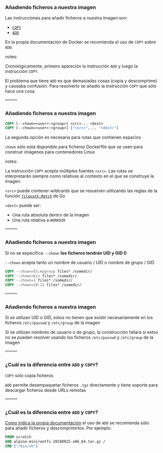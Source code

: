 ### Añadiendo ficheros a nuestra imagen

Las instrucciones para añadir ficheros a nuestra imagen son:

* [`COPY`](https://docs.docker.com/engine/reference/builder/#copy)
* [`ADD`](https://docs.docker.com/engine/reference/builder/#add)

En la propia documentación de Docker se recomienda el uso de `COPY` sobre `ADD`.

notes:

Cronológicamente, primero apareción la instrucción `ADD` y luego la instrucción 
`COPY`.

El problema que tiene `ADD` es que demasiadas cosas (copia y descomprime) y 
causaba confusión. Para  resolverlo se añadio la instrucción `COPY` que sólo 
hace una cosa.

^^^^^^

### Añadiendo ficheros a nuestra imagen

```Dockerfile
COPY [--chown=<user>:<group>] <src>... <dest>
COPY [--chown=<user>:<group>] ["<src>",... "<dest>"]
```

La segunda opción es necesaria para rutas que contienen espacios

`chown` sólo está disponible para ficheros Dockerfile que se usen para construir
imágenes para contenedores Linux

notes:

La instrucción `COPY` acepta múltiples fuentes `<src>`. Las rutas se interpretarán
siempre como relativas al contexto en el que se construye la imagen.

`<src>` puede contener _wildcards_ que se resuelven utilizando las reglas
de la función [`filepath.Match`](https://golang.org/pkg/path/filepath/#Match) de Go

`<dest>` puede ser:
* Una ruta absoluta dentro de la imagen
* Una ruta relativa a `WORKDIR`

^^^^^^

### Añadiendo ficheros a nuestra imagen

Si no se especifica `--chown` **los ficheros tendrán UID y GID 0**

`--chown` acepta tanto un nombre de usuario / UID o nombre de grupo / GID

```Dockerfile
COPY --chown=55:mygroup files* /somedir/
COPY --chown=bin files* /somedir/
COPY --chown=1 files* /somedir/
COPY --chown=10:11 files* /somedir/
```

^^^^^^

### Añadiendo ficheros a nuestra imagen

Si se utilizan UID o GID, estos no tienen que existir necesariamente en los ficheros 
`/etc/passwd` y `/etc/group` de la imagen

Si se utilizan nombres de usuario o de grupo, la construcción fallará si estos
no se pueden resolver usando los ficheros `/etc/passwd` y `/etc/group` de la imagen

^^^^^^

### ¿Cuál es la diferencia entre `ADD` y `COPY`?

`COPY` sólo copia ficheros

`ADD` permite desempaquetar ficheros `.tgz` directamente y tiene soporte para 
descargar ficheros desde URLs remotas

^^^^^^

### ¿Cuál es la diferencia entre `ADD` y `COPY`?

[Como indica la propia documentación](https://docs.docker.com/develop/develop-images/dockerfile_best-practices/#add-or-copy)
el uso de `ADD` se recomienda sólo para añadir ficheros y descomprimirlos. Por ejemplo:


```Dockerfile
FROM scratch
ADD alpine-minirootfs-20190925-x86_64.tar.gz /
CMD ["/bin/sh"]
```

